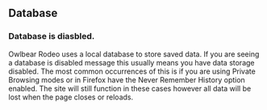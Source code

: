 ## Database

### Database is diasbled.

Owlbear Rodeo uses a local database to store saved data. If you are seeing a database is disabled message this usually means you have data storage disabled. The most common occurrences of this is if you are using Private Browsing modes or in Firefox have the Never Remember History option enabled. The site will still function in these cases however all data will be lost when the page closes or reloads.
